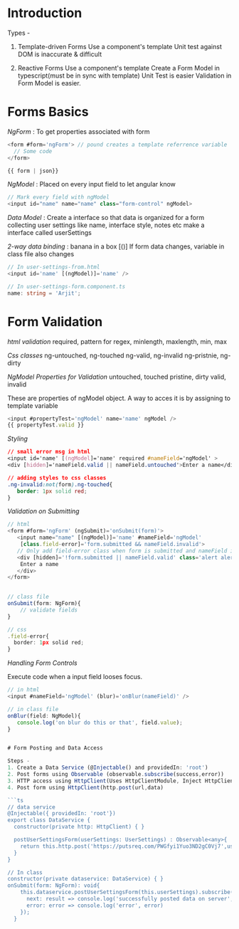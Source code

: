 # Introduction

Types - 
1. Template-driven Forms
Use a component's template
Unit test against DOM is inaccurate & difficult

2. Reactive Forms
Use a component's template
Create a Form Model in typescript(must be in sync with template)
Unit Test is easier
Validation in Form Model is easier.


# Forms Basics

_NgForm_ : To get properties associated with form

```ts
<form #form='ngForm'> // pound creates a template referrence variable
  // Some code
</form>

{{ form | json}}
```

_NgModel_ : Placed on every input field to let angular know

```ts
// Mark every field with ngModel
<input id="name" name="name" class="form-control" ngModel>
```

_Data Model_ : Create a interface so that data is organized
for a form collecting user settings like name, interface style, notes etc make a 
interface called userSettings

_2-way data binding_ : banana in a box [()]
If form data changes, variable in class file also changes

```ts
// In user-settings-from.html
<input id='name' [(ngModel)]='name' />

// In user-settings-form.component.ts
name: string = 'Arjit';
```


# Form Validation

_html validation_
required, pattern for regex, minlength, maxlength, min, max

_Css classes_
ng-untouched, ng-touched
ng-valid, ng-invalid
ng-pristnie, ng-dirty


_NgModel Properties for Validation_
untouched, touched
pristine, dirty
valid, invalid

These are properties of ngModel object. A way to acces it is by assigning to template variable
```ts
<input #propertyTest='ngModel' name='name' ngModel />
{{ propertyTest.valid }}
```

_Styling_
```css
// small error msg in html
<input id='name' [(ngModel]='name' required #nameField='ngModel' >
<div [hidden]='nameField.valid || nameField.untouched'>Enter a name</div>

// adding styles to css classes
.ng-invalid:not(form).ng-touched{
   border: 1px solid red;
}
```

_Validation on Submitting_
```ts
// html
<form #form='ngForm' (ngSubmit)='onSubmit(form)'>
   <input name="name" [(ngModel)]='name' #nameField='ngModel'
	[class.field-error]='form.submitted && nameField.invalid'>
   // Only add field-error class when form is submitted and nameField is invalid 
   <div [hidden]='!form.submitted || nameField.valid' class='alert alert-danger'>
	Enter a name
   </div>
</form>
	

// class file
onSubmit(form: NgForm){
	// validate fields
}

// css
.field-error{
  border: 1px solid red;
}
```

_Handling Form Controls_

Execute code when a input field looses focus.

```ts
// in html
<input #nameField='ngModel' (blur)='onBlur(nameField)' />

// in class file
onBlur(field: NgModel){
   console.log('on blur do this or that', field.value);
}


# Form Posting and Data Access

Steps - 
1. Create a Data Service (@Injectable() and providedIn: 'root')
2. Post forms using Observable (observable.subscribe(success,error))
3. HTTP access using HttpClient(Uses HttpClientModule, Inject HttpClient in data service)
4. Post form using HttpClient(http.post(url,data)

```ts
// data service
@Injectable({ providedIn: 'root'})
export class DataService {
  constructor(private http: HttpClient) { }

  postUserSettingsForm(userSettings: UserSettings) : Observable<any>{
    return this.http.post('https://putsreq.com/PWGfyi1Yuo3ND2gC0Vj7',userSettings);
  }
}

// In class
constructor(private dataservice: DataService) { }
onSubmit(form: NgForm): void{
    this.dataservice.postUserSettingsForm(this.userSettings).subscribe({
      next: result => console.log('successfully posted data on server',result),
      error: error => console.log('error', error)
    });
  }



```














